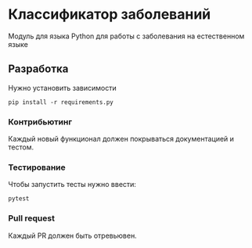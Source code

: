 # Классификатор заболеваний

Модуль для языка Python для работы с заболевания на естественном языке


## Разработка

Нужно установить зависимости

    pip install -r requirements.py

### Контрибьютинг

Каждый новый функционал должен покрываться документацией и тестом.

### Тестирование

Чтобы запустить тесты нужно ввести:

    pytest

### Pull request

Каждый PR должен быть отревьювен.
